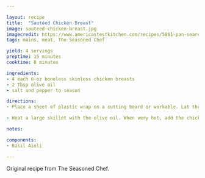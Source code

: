```yaml
---

layout: recipe
title:  "Sautéed Chicken Breast"
image: sauteed-chicken-breast.jpg
imagecredit: https://www.americastestkitchen.com/recipes/5861-pan-seared-chicken-breasts
tags: mains, meat, The Seasoned Chef

yield: 4 servings
preptime: 15 minutes
cooktime: 8 minutes

ingredients:
- 4 each 6-oz boneless skinless chicken breasts
- 2 Tbsp olive oil
- salt and pepper to season

directions:
- Place a sheet of plastic wrap on a cutting board or workable. Lat the chicken breasts on the plastic wrap about 2 inches apart. Lay another sheet of plastic wrap over the chicken breasts. With a meat cleaver or tenderizing hammer, flatten the chicken breasts to a thickness of about 1/2 inch. Unwrap and season the chicken breasts with the salt and pepper.

- Heat a large skillet with the olive oil. When very hot, add the chicken breasts. Reduce heat to medium and cook on each side for 3-4 minutes, until the breasts are brown on each side and spring back to the touch. Serve immediately.

notes:

components:
- Basil Aioli

---
```


Original recipe from The Seasoned Chef.